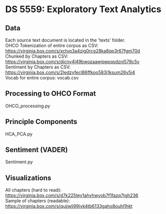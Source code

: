# DS 5559: Exploratory Text Analytics
## Data
Each source text document is located in the 'texts' folder.  
OHCO Tokenization of entire corpus as CSV: https://virginia.box.com/s/xctvq3a4zig0rcg28ka8qp3r67fgm70d  
Chunked by Chapters as CSV: https://virginia.box.com/s/djcnv4l49bwozaawjpepqsdzni578c5v  
Sentiment by Chapters as CSV: https://virginia.box.com/s/2ledzyfecl86ffkoo583j1ksum26v5i4  
Vocab for entire corpus: vocab.csv

## Processing to OHCO Format
OHCO_processing.py

## Principle Components
HCA_PCA.py

## Sentiment (VADER)
Sentiment.py

## Visualizations
All chapters (hard to read): https://virginia.box.com/s/d7k225tey1ahvhwvob7f1fazq7tgh236  
Sample of chapters (readable): https://virginia.box.com/s/qujjwli99jyk4tb6133gaho8ouhl1hkt
